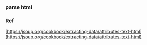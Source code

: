 
### parse html






### Ref
[https://jsoup.org/cookbook/extracting-data/attributes-text-html](https://jsoup.org/cookbook/extracting-data/attributes-text-html)
